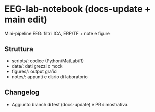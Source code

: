 
# EEG-lab-notebook (docs-update + main edit)


Mini-pipeline EEG: filtri, ICA, ERP/TF + note e figure
## Struttura
- scripts/: codice (Python/MatLab/R)
- data/: dati grezzi o mock
- figures/: output grafici
- notes/: appunti e diario di laboratorio


## Changelog 
- Aggiunto branch di test (docs-update) e PR dimostrativa.
